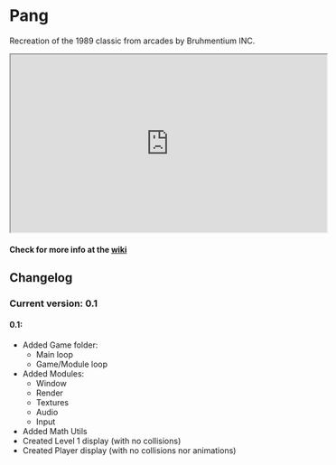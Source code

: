 # Pang

Recreation of the 1989 classic from arcades by Bruhmentium INC.

<iframe width="560" height="315" src="https://www.youtube.com/watch?v=UyhP6uLk9Fg">
  </iframe>

#### Check for more info at the [wiki](https://github.com/WillyTrek19/PANG/wiki)

## Changelog
### Current version: 0.1
#### 0.1:
- Added Game folder:
  - Main loop
  - Game/Module loop
- Added Modules:
  - Window
  - Render
  - Textures
  - Audio
  - Input
- Added Math Utils
- Created Level 1 display (with no collisions)
- Created Player display (with no collisions nor animations)
